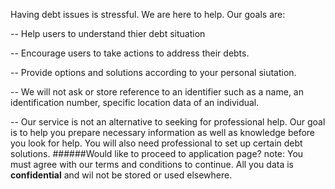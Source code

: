 
Having debt issues is stressful. We are here to help. Our goals are:

 
  -- Help users to understand thier debt situation
  
  -- Encourage users to take actions to address their debts.
  
  -- Provide options and solutions according to your personal siutation. 
  
  -- We will not ask or store reference to an identifier such as a name, an identification number, specific location data of an individual. 
  
  -- Our service is not an alternative to seeking for professional help. Our goal is to help you prepare necessary information as well as knowledge before you look for help. You will also need professional to set up certain debt solutions. 
######Would like to proceed to application page?
note: You must agree with our terms and conditions to continue. All you  data is **confidential** and wil not be stored or used elsewhere.  

